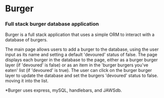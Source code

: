 # Burger
### Full stack burger database application

Burger is a full stack application that uses a simple ORM to interact with a database of burgers.

The main page allows users to add a burger to the database, using the user input as its name and setting a default
'devoured' status of false. The page displays each burger in the database to the page, either as a burger burger layer
(if 'devoured' is false) or as an item in the 'burger burgers you've eaten' list (if 'devoured' is true).
The user can click on the burger burger layer to update the database and set the burgers 'devoured' status to false.
moving it into the list.

*Burger uses express, mySQL, handlebars, and JAWSdb.
